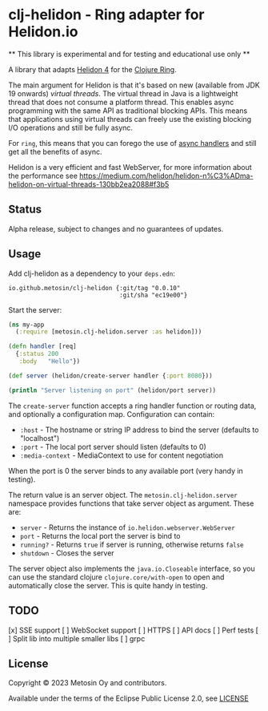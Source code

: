# clj-helidon - Ring adapter for Helidon.io

** This library is experimental and for testing and educational use only **

A library that adapts [Helidon 4](https://helidon.io/) for the [Clojure Ring](https://github.com/ring-clojure/ring).

The main argument for Helidon is that it's based on new (available from JDK 19 onwards) _virtual threads_. The virtual thread in Java is a lightweight thread that does not consume a platform thread. This enables async programming with the same API as traditional blocking APIs. This means that applications using virtual threads can freely use the existing blocking I/O operations and still be fully async.

For `ring`, this means that you can forego the use of [async handlers](https://github.com/ring-clojure/ring/wiki/Concepts#handlers) and still get all the benefits of async.

Helidon is a very efficient and fast WebServer, for more information about the performance see https://medium.com/helidon/helidon-n%C3%ADma-helidon-on-virtual-threads-130bb2ea2088#f3b5

## Status

Alpha release, subject to changes and no guarantees of updates.

## Usage

Add clj-helidon as a dependency to your `deps.edn`:

```
io.github.metosin/clj-helidon {:git/tag "0.0.10"
                               :git/sha "ec19e00"}
```

Start the server:

```clj
(ns my-app
  (:require [metosin.clj-helidon.server :as helidon]))

(defn handler [req]
  {:status 200
   :body   "Hello"})

(def server (helidon/create-server handler {:port 8080}))

(println "Server listening on port" (helidon/port server))
```

The `create-server` function accepts a ring handler function or routing data, and optionally a
configuration map. Configuration can contain:

- `:host` - The hostname or string IP address to bind the server (defaults to "localhost")
- `:port` - The local port server should listen (defaults to 0)
- `:media-context` - MediaContext to use for content negotiation

When the port is 0 the server binds to any available port (very handy in testing).

The return value is an server object. The `metosin.clj-helidon.server` namespace
provides functions that take server object as argument. These are:

- `server` - Returns the instance of `io.helidon.webserver.WebServer`
- `port` - Returns the local port the server is bind to
- `running?` - Returns `true` if server is running, otherwise returns `false`
- `shutdown` - Closes the server

The server object also implements the `java.io.Closeable` interface, so you can use the
standard clojure `clojure.core/with-open` to open and automatically close the server. This
is quite handy in testing.

## TODO

[x] SSE support
[ ] WebSocket support
[ ] HTTPS
[ ] API docs
[ ] Perf tests
[ ] Split lib into multiple smaller libs
[ ] grpc

## License

Copyright © 2023 Metosin Oy and contributors.

Available under the terms of the Eclipse Public License 2.0, see [LICENSE](./LICENSE)
